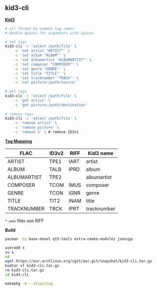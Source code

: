 ## kid3-cli 

[**Kid3**](https://kid3.sourceforge.io/)
```sh
# all format by common tag names
# double quotes for arguments with spaces

# set tags
kid3-cli -c 'select /path/file' \
	-c 'set artist "ARTIST"' \
	-c 'set album "ALBUM"' \
	-c 'set albumartist "ALBUMARTIST"' \
	-c 'set composer "COMPOSER"' \
	-c 'set genre "GENRE"' \
	-c 'set title "TITLE"' \
	-c 'set tracknumber "TRACK"' \
	-c 'set picture:/path/source'
	
# get tags
kid3-cli -c 'select /path/file' \
	-c 'get artist' \
	-c 'get picture:/path/destination'
	
# remove tags
kid3-cli -c 'select /path/file' \
	-c 'remove artist' \
	-c 'remove picture' \
	-c 'remove 1' \ # remove ID3v1
```

[**Tag Mapping**](https://kid3.sourceforge.io/kid3_en.html#table-frame-list)

| FLAC        | ID3v2  | RIFF | Kid3 name   |
| ----------- | ----   | ---- | ----------- |
| ARTIST      | TPE1   | IART | artist      
| ALBUM       | TALB   | IPRD | album       |
| ALBUMARTIST | TPE2   |      | albumartist |
| COMPOSER    | TCOM   | IMUS | composer    |
| GENRE       | TCON   | IGNR | genre       |
| TITLE       | TIT2   | INAM | title       |
| TRACKNUMBER | TRCK   | IPRT | tracknumber |

`*.wav` files use RIFF

**Build**
```sh
pacman -Sy base-devel qt5-tools extra-cmake-modules jsoncpp

useradd x
su x
cd
wget https://aur.archlinux.org/cgit/aur.git/snapshot/kid3-cli.tar.gz
bsdtar xf kid3-cli.tar.gz
rm kid3-cli.tar.gz
cd kid3-cli

makepkg -A --skipinteg
```
